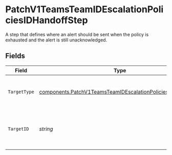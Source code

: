 # PatchV1TeamsTeamIDEscalationPoliciesIDHandoffStep

A step that defines where an alert should be sent when the policy is exhausted and the alert is still unacknowledged.


## Fields

| Field                                                                                                                                      | Type                                                                                                                                       | Required                                                                                                                                   | Description                                                                                                                                |
| ------------------------------------------------------------------------------------------------------------------------------------------ | ------------------------------------------------------------------------------------------------------------------------------------------ | ------------------------------------------------------------------------------------------------------------------------------------------ | ------------------------------------------------------------------------------------------------------------------------------------------ |
| `TargetType`                                                                                                                               | [components.PatchV1TeamsTeamIDEscalationPoliciesIDTargetType](../../models/components/patchv1teamsteamidescalationpoliciesidtargettype.md) | :heavy_check_mark:                                                                                                                         | The type of target to which the policy will hand off.                                                                                      |
| `TargetID`                                                                                                                                 | *string*                                                                                                                                   | :heavy_check_mark:                                                                                                                         | The ID of the target to which the policy will hand off.                                                                                    |